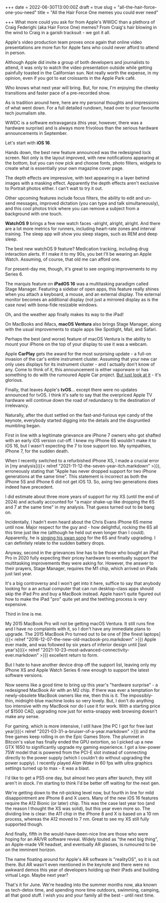 +++
date = 2022-06-30T13:00:00Z
draft = true
slug = "all-the-hair-force-one-you-need"
title = "All the Hair Force One memes you could ever need"

+++
What more could you ask for from Apple's WWDC than a plethora of Craig Federighi (aka Hair Force One) memes? From Craig's hair blowing in the wind to Craig in a garish tracksuit - we got it all.

Apple's video production team proves once again that online video presentations are more fun for Apple fans who could never afford to attend in person.

Although Apple did invite a group of both developers and journalists to attend, it was only to watch the video presentation outside while getting painfully toasted in the Californian sun. Not really worth the expense, in my opinion, even if you got to eat croissants in the Apple Park café.

Who knows what next year will bring. But, for now, I'm enjoying the cheeky transitions and faster pace of a pre-recorded show.

As is tradition around here, here are my personal thoughts and impressions of what went down. For a full detailed rundown, head over to your favourite tech journalism site.

<!--more-->

WWDC is a software extravaganza (this year, however, there was a hardware surprise) and is always more frivolous than the serious hardware announcements in September.

Let's start with **iOS 16**.

Hands down, the best new feature announced was the redesigned lock screen. Not only is the layout improved, with new notifications appearing at the bottom, but you can now pick and choose fonts, photo filters, widgets to create what is essentially your own magazine cover page.

The depth effects are impressive, with text appearing in a layer behind images with a masking effect. Apparently the depth effects aren't exclusive to Portrait photos either. I can't wait to try it out.

Other upcoming features include focus filters, the ability to edit and un-send messages, improved dictation (you can type and talk simultaneously), and this cool photos trick where you can remove a subject from a background with one touch.

**WatchOS 9** brings a few new watch faces -alright, alright, alright. And there are a lot more metrics for runners, including heart-rate zones and interval training. The sleep app will show you sleep stages, such as REM and deep sleep.

The best new watchOS 9 feature? Medication tracking, including drug interaction alerts. If I make it to my 90s, you bet I'll be wearing an Apple Watch. Assuming, of course, that old me can afford one.

For present-day me, though, it's great to see ongoing improvements to my Series 6.

The marquis feature on **iPadOS 16** was a multitasking paradigm called Stage Manager. Featuring a sidebar of open apps, this feature really shines when you attach a keyboard, a mouse, and an external display. The external monitor becomes an additional display (not just a mirrored display as is the case now) with bona-fide resizable windows.

Oh, and the weather app finally makes its way to the iPad!

On MacBooks and iMacs, **macOS Ventura** also brings Stage Manager, along with the usual improvements to staple apps like Spotlight, Mail, and Safari.

Perhaps the best (and worse) feature of macOS Ventura is the ability to mount your iPhone on the top of your display to use it was a webcam.

Apple **CarPlay** gets the award for the most surprising update - a full-on invasion of the car's entire instrument cluster. Assuming that your new car only uses displays for its instrument cluster - and I actually don't know of any. Come to think of it, this announcement is either vaporware or has something to do with the rumoured Apple Car project. [But just look at it](https://youtu.be/q5D55G7Ejs8?t=2332) - it's glorious.

Finally, that leaves Apple's **tvOS**... except there were no updates announced for tvOS. I think it's safe to say that the overpriced Apple TV hardware will continue down the road of redundancy to the destination of irrelevancy.

Naturally, after the dust settled on the fast-and-furious eye candy of the keynote, everybody started digging into the details and the disgruntled mumbling began.

First in line with a legitimate grievance are iPhone 7 owners who got shafted with an early iOS version cut-off. I knew my iPhone 6S wouldn't make it to iOS 16, but I wasn't expecting the 7 to lose support too. My sympathies, iPhone 7, for the sudden death.

When I recently switched to a refurbished iPhone XS, I made a crucial error in [my analysis]({{< relref "2021-11-12-the-seven-year-itch.markdown" >}}), erroneously stating that "Apple has never dropped support for two iPhone generations at the same time". This statement is incorrect as both the iPhone 5S and iPhone 6 did not get iOS 13. So, axing two generations does indeed have precedent.

I did estimate about three more years of support for my XS (until the end of 2024) and actually accounted for "a major shake-up like dropping the 6S and 7 at the same time" in my analysis. That guess turned out to be bang on.

Incidentally, I hadn't even heard about the Chris Evans iPhone 6S meme until now. Major respect for the guy and - how delightful, rocking the 6S all this time just like me (although he held out even longer than I could). Apparently, he is [singing his swan song](https://www.theverge.com/2022/6/24/23181821/chris-evans-iphone-6s-ios-16-upgrade-iphone-13-pro) for the 6S and finally upgrading. I can definitely relate to the sudden battery drops.

Anyway, second in the grievances line has to be those who bought an iPad Pro in 2020 fully expecting their pricey hardware to eventually support the multitasking improvements they were asking for. However, the answer to their prayers, Stage Manager, requires the M1 chip, which arrived on iPads just last year.

It's a big controversy and I won't get into it here, suffice to say that anybody looking for a an actual computer that can run desktop-class apps should skip the iPad Pro and buy a MacBook instead. Apple hasn't quite figured out how to make the iPad "pro" quite yet and the teething process is very expensive.

Third in line is me.

My 2015 MacBook Pro will not be getting macOS Ventura. It still runs fine and I have no complaints with it, so I don't have any immediate plans to upgrade. The 2015 MacBook Pro turned out to be one of [the finest laptops\]({{< relref "2016-12-07-the-new-old-macbook-pro.markdown" >}}) Apple ever made, and was followed by six years of inferior design until \[last year's]({{< relref "2021-10-23-most-advanced-connectivity-ever.markdown" >}}) excellent return to form.

But I hate to have another device drop off the support list, leaving only my iPhone XS and Apple Watch Series 6 new enough to support the latest software versions.

Now seems like a good time to bring up this year's "hardware surprise" - a redesigned MacBook Air with an M2 chip. If there was ever a temptation for newly-obsolete MacBook owners like me, then this is it. The impossibly-thin, midnight-blue machine looks so very lovely. But, I don't do anything too intensive with my MacBook nor do I use it for work. With a starting price of $1500 CAD, upgrading now just for extra-snappy web browsing doesn't make any sense.

For gaming, which is more intensive, I still have [the PC I got for free last year]({{< relref "2021-03-31-a-bruiser-of-a-year.markdown" >}}) and the free games keep rolling in on the Epic Games Store. The plummet in Bitcoin's value has finally ended the GPU extortion, so I picked up a new GTX 1650 to significantly upgrade my gaming experience. I got a low-power 75W model that is powered from the PCI-E slot instead of connecting directly to the power supply (which I couldn't do without upgrading the power supply). I recently played _Alan Wake_ in 60 fps with ultra graphics settings turned up to max - it was a blast.

I'd like to get a PS5 one day, but almost two years after launch, they still aren't in stock. I'm starting to think I'd be better off waiting for the next gen.

We're getting down to the nit-picking level now, but fourth in line for mild disappointment are iPhone 8 and X users. Many of the new iOS 16 features require the A12 Bionic (or later)  chip. This was the case last year too (and the reason I thought the XS was solid), but this year even more so. The dividing line is clear: the A11 chip in the iPhone 8 and X is based on a 10 nm process, whereas the A12 moved to 7 nm. Great to see my XS still fully supported though.

And finally, fifth in the would-have-been-nice line are those who were hoping for an AR/VR software reveal. Widely touted as "the next big thing", an Apple-made VR headset, and eventually AR glasses, is rumoured to be on the imminent horizon.

The name floating around for Apple's AR software is "realityOS", so it is out there. But AR wasn't even mentioned in the keynote and there were no awkward demos this year of developers holding up their iPads and building virtual Lego. Maybe next year?

That's it for June. We're heading into the summer months now, aka known as tech-detox time, and spending more time outdoors, swimming, camping, all that good stuff. I wish you and your family all the best - until next time.